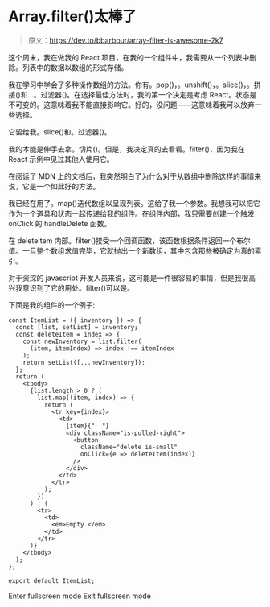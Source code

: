 # Array.filter()太棒了

> 原文：<https://dev.to/bbarbour/array-filter-is-awesome-2k7>

这个周末，我在做我的 React 项目，在我的一个组件中，我需要从一个列表中删除。列表中的数据以数组的形式存储。

我在学习中学会了多种操作数组的方法。你有。pop()，。unshift()，。slice()，。拼接()和...。过滤器()。在选择最佳方法时，我的第一个决定是考虑 React。状态是不可变的。这意味着我不能直接影响它。好的，没问题——这意味着我可以放弃一些选择。

它留给我。slice()和。过滤器()。

我的本能是伸手去拿。切片()。但是，我决定真的去看看。filter()，因为我在 React 示例中见过其他人使用它。

在阅读了 MDN 上的文档后，我突然明白了为什么对于从数组中删除这样的事情来说，它是一个如此好的方法。

我已经在用了。map()迭代数组以呈现列表。这给了我一个参数。我想我可以把它作为一个道具和状态一起传递给我的组件。在组件内部，我只需要创建一个触发 onClick 的 handleDelete 函数。

在 deleteItem 内部。filter()接受一个回调函数，该函数根据条件返回一个布尔值。一旦整个数组求值完毕，它就抛出一个新数组，其中包含那些被确定为真的索引。

对于资深的 javascript 开发人员来说，这可能是一件很容易的事情，但是我很高兴我意识到了它的用处。filter()可以是。

下面是我的组件的一个例子:

```
const ItemList = ({ inventory }) => {
  const [list, setList] = inventory;
  const deleteItem = index => {
    const newInventory = list.filter(
      (item, itemIndex) => index !== itemIndex
    );
    return setList([...newInventory]);
  };
  return (
    <tbody>
      {list.length > 0 ? (
        list.map((item, index) => {
          return (
            <tr key={index}>
              <td>
                {item}{"  "}
                <div className="is-pulled-right">
                  <button
                    className="delete is-small"
                    onClick={e => deleteItem(index)}
                  />
                </div>
              </td>
            </tr>
          );
        })
      ) : (
        <tr>
          <td>
            <em>Empty.</em>
          </td>
        </tr>
      )}
    </tbody>
  );
};

export default ItemList; 
```

Enter fullscreen mode Exit fullscreen mode